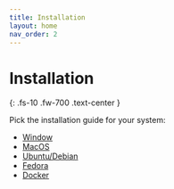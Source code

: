```yaml
---
title: Installation
layout: home
nav_order: 2
---
```


# Installation
{: .fs-10 .fw-700 .text-center }

Pick the installation guide for your system:

- [Window](installation/windows.html)
- [MacOS](installation/macos.html)
- [Ubuntu/Debian](installation/ubuntu.html)
- [Fedora](installation/fedora.html)
- [Docker](installation/docker.html)
